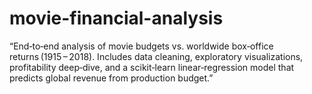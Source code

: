 # movie-financial-analysis
“End‑to‑end analysis of movie budgets vs. worldwide box‑office returns (1915 – 2018). Includes data cleaning, exploratory visualizations, profitability deep‑dive, and a scikit‑learn linear‑regression model that predicts global revenue from production budget.”
